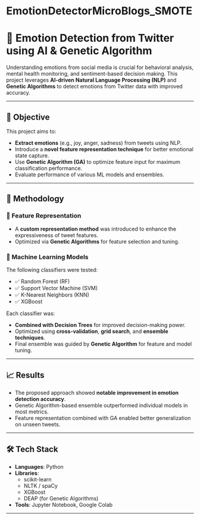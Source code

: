 # EmotionDetectorMicroBlogs_SMOTE
# 💬 Emotion Detection from Twitter using AI & Genetic Algorithm

Understanding emotions from social media is crucial for behavioral analysis, mental health monitoring, and sentiment-based decision making. This project leverages **AI-driven Natural Language Processing (NLP)** and **Genetic Algorithms** to detect emotions from Twitter data with improved accuracy.

---

## 🎯 Objective

This project aims to:
- **Extract emotions** (e.g., joy, anger, sadness) from tweets using NLP.
- Introduce a **novel feature representation technique** for better emotional state capture.
- Use **Genetic Algorithm (GA)** to optimize feature input for maximum classification performance.
- Evaluate performance of various ML models and ensembles.

---

## 🧠 Methodology

### 🔹 Feature Representation
- A **custom representation method** was introduced to enhance the expressiveness of tweet features.
- Optimized via **Genetic Algorithms** for feature selection and tuning.

### 🔹 Machine Learning Models
The following classifiers were tested:
- ✅ Random Forest (RF)
- ✅ Support Vector Machine (SVM)
- ✅ K-Nearest Neighbors (KNN)
- ✅ XGBoost

Each classifier was:
- **Combined with Decision Trees** for improved decision-making power.
- Optimized using **cross-validation**, **grid search**, and **ensemble techniques**.
- Final ensemble was guided by **Genetic Algorithm** for feature and model tuning.

---

## 📈 Results

- The proposed approach showed **notable improvement in emotion detection accuracy**.
- Genetic Algorithm-based ensemble outperformed individual models in most metrics.
- Feature representation combined with GA enabled better generalization on unseen tweets.

---

## 🛠️ Tech Stack

- **Languages**: Python
- **Libraries**: 
  - scikit-learn
  - NLTK / spaCy
  - XGBoost
  - DEAP (for Genetic Algorithms)
- **Tools**: Jupyter Notebook, Google Colab

---


